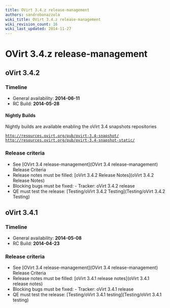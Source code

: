 ```yaml
---
title: OVirt 3.4.z release-management
authors: sandrobonazzola
wiki_title: OVirt 3.4.z release-management
wiki_revision_count: 16
wiki_last_updated: 2014-11-27
---
```


# OVirt 3.4.z release-management

## oVirt 3.4.2

### Timeline

*   General availability: **2014-06-11**
*   RC Build: **2014-05-28**

#### Nightly Builds

Nightly builds are available enabling the oVirt 3.4 snapshots repositories

[`http://resources.ovirt.org/pub/ovirt-3.4-snapshot/`](http://resources.ovirt.org/pub/ovirt-3.4-snapshot/)
[`http://resources.ovirt.org/pub/ovirt-3.4-snapshot-static/`](http://resources.ovirt.org/pub/ovirt-3.4-snapshot-static/)

### Release criteria

*   See [OVirt 3.4 release-management](OVirt 3.4 release-management) Release Criteria
*   Release notes must be filled: [oVirt 3.4.2 Release Notes](oVirt 3.4.2 Release Notes)
*   Blocking bugs must be fixed:  - Tracker: oVirt 3.4.2 release
*   QE must test the release: [Testing/oVirt 3.4.2 Testing](Testing/oVirt 3.4.2 Testing)

## oVirt 3.4.1

### Timeline

*   General availability: **2014-05-08**
*   RC Build: **2014-04-23**

### Release criteria

*   See [OVirt 3.4 release-management](OVirt 3.4 release-management) Release Criteria
*   Release notes must be filled: [oVirt 3.4.1 release notes](oVirt 3.4.1 release notes)
*   Blocking bugs must be fixed:  - Tracker: oVirt 3.4.1 release
*   QE must test the release: [Testing/oVirt 3.4.1 testing](Testing/oVirt 3.4.1 testing)
